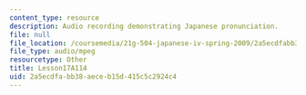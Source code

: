 ```yaml
---
content_type: resource
description: Audio recording demonstrating Japanese pronunciation.
file: null
file_location: /coursemedia/21g-504-japanese-iv-spring-2009/2a5ecdfabb38aeceb15d415c5c2924c4_Lesson17A114.mp3
file_type: audio/mpeg
resourcetype: Other
title: Lesson17A114
uid: 2a5ecdfa-bb38-aece-b15d-415c5c2924c4
---
```

